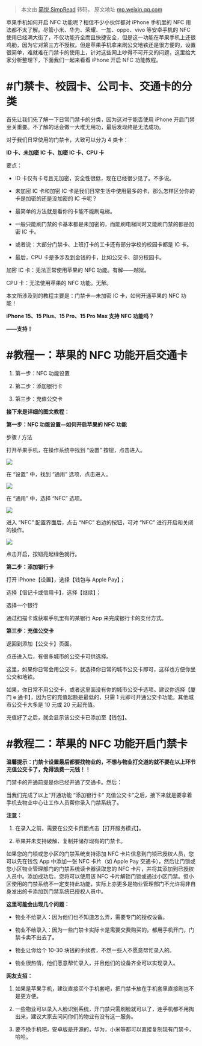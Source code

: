 > 本文由 [简悦 SimpRead](http://ksria.com/simpread/) 转码， 原文地址 [mp.weixin.qq.com](https://mp.weixin.qq.com/s?__biz=Mzg5NjIzNDA1NQ==&mid=2247488109&idx=1&sn=52a35aedd829c1411114b9fd48628fc8&chksm=c0057545f772fc53165c117fa601aa63db87dae271a4295dd077e6b4c36db36848ed0a2a16eb&scene=132&exptype=timeline_recommend_article_extendread_extendread_for_notrec#wechat_redirect)

苹果手机如何开启 NFC 功能呢？相信不少小伙伴都对 iPhone 手机里的 NFC 用法都不太了解。尽管小米、华为、荣耀、一加、oppo、vivo 等安卓手机的 NFC 使用已经满大街了，不仅功能齐全而且快捷安全，但是这一功能在苹果手机上还很鸡肋，因为它对第三方不授权。但是苹果手机拿来刷公交地铁还是很方便的，设置很简单，难就难在门禁卡的使用上，针对这些网上吵得不可开交的问题，这里给大家分析整理下，下面我们一起来看看 iPhone 开启 NFC 功能教程。

**#门禁卡、校园卡、公司卡、交通卡的分类**
=======================

首先让我们先了解一下日常门禁卡的分类，因为这对于能否使用 iPhone 开启门禁至关重要。不了解的话会做一大堆无用功，最后发现终是无法成功。

对于我们日常使用的门禁卡，大致可以分为 4 类卡：

**ID 卡、未加密 IC 卡、加密 IC 卡、CPU 卡**

要点：

*   ID 卡仅有卡号且无加密，安全性很低，现在已经很少见了。不多说。
    
*   未加密 IC 卡和加密 IC 卡是我们日常生活中使用最多的卡，那么怎样区分你的卡是加密的还是没加密的 IC 卡呢？
    
*   最简单的方法就是看你的卡能不能刷电梯。
    
*   一般只能刷门禁的卡基本都是未加密的，而能刷电梯同时又能刷门禁的都是加密 IC 卡。
    
*   或者说：大部分门禁卡、上班打卡的工卡还有部分学校的校园卡都是 IC 卡。
    
*   最后，CPU 卡是多涉及到金钱的卡，比如公交卡、部分校园卡。
    

加密 IC 卡：无法正常使用苹果的 NFC 功能。有解——越狱。

CPU 卡：无法使用苹果的 NFC 功能。无解。

本文所涉及到的教程主要是：门禁卡—未加密 IC 卡，如何开通苹果的 NFC 功能！

**iPhone 15、15 Plus、15 Pro、15 Pro Max 支持 NFC 功能吗？**

**——支持！**

**#教程一：苹果的 NFC 功能开启交通卡**
========================

1.  第一步：NFC 功能设置
    
2.  第二步：添加银行卡
    
3.  第三步：充值公交卡
    

**接下来是详细的图文教程：**

**第一步：NFC 功能设置—如何开启苹果的 NFC 功能**

步骤 / 方法

打开苹果手机，在操作系统中找到 “设置” 按钮，点击进入。

![](https://mmbiz.qpic.cn/sz_mmbiz_jpg/V8s3CJXtUdziajYlxpG2tf4KCgSGib7Cq114iamnvCZS4pn7Q3FkeHicibqTayXMWNLkcA1ibGJ109FhbA7lB3XbLDSg/640?wx_fmt=jpeg)

在 “设置” 中，找到 “通用” 选项，点击进入。

![](https://mmbiz.qpic.cn/sz_mmbiz_jpg/V8s3CJXtUdziajYlxpG2tf4KCgSGib7Cq1iaJPtHzFnSuEcBbSu0RIvUbdc00TgFBURna2MO32tGTGfw70raBJpVw/640?wx_fmt=jpeg)

在 “通用” 中，选择 “NFC” 选项。

![](https://mmbiz.qpic.cn/sz_mmbiz_jpg/V8s3CJXtUdziajYlxpG2tf4KCgSGib7Cq1YQNWhIC8K3r5SibHFtsb2FqrQB8uzvyJiakebEfgcLvojdR890QGjYCQ/640?wx_fmt=jpeg)

进入 “NFC” 配置界面后，点击 “NFC” 右边的按钮，可对 “NFC” 进行开启和关闭的操作。

![](https://mmbiz.qpic.cn/sz_mmbiz_jpg/V8s3CJXtUdziajYlxpG2tf4KCgSGib7Cq1pnwt0YibOZ7U8otWDMPTJxEk31up8YM8MCqtTNM3ejQQmtH2oUJL7dg/640?wx_fmt=jpeg)

点击开启，按钮亮起绿色就行。

**第二步：添加银行卡**

打开 iPhone【设置】，选择【钱包与 Apple Pay】；

选择【借记卡或信用卡】，选择【继续】；

选择一个银行

通过扫描卡或获取手机里有的某银行 App 来完成银行卡的支付方式。

**第三步：充值公交卡**

返回到添加【公交卡】页面。

点击进入后，有很多城市的公交卡可供选择。

这里，如果你日常会用公交卡，就选择你日常的城市公交卡即可，这样也方便你坐公交和地铁。

如果，你日常不用公交卡，或者这里面没有你的城市公交卡选项。建议你选择【厦门 e 通卡】，因为它的充值起额是最低的，只需 1 元即可开通公交卡功能。其他城市公交卡大多是 10 元或 20 元起充值。

充值好了之后，就会显示该公交卡已添加至【钱包】。

**#教程二：苹果的 NFC 功能开启门禁卡**
========================

**温馨提示：门禁卡设置最后都要找物业的，不想与物业打交道的就不要在以上环节充值公交卡了，免得浪费一元钱！！**

门禁卡的开通前提是你已经开通了交通卡。然后：

当我们完成了以上”开通功能 “添加银行卡” 充值公交卡“之后，接下来就是要拿着手机去物业中心让工作人员帮你录入门禁系统了。

**注意：**

1.  在录入之前，需要在公交卡页面点击【打开服务模式】。
    
2.  苹果并未支持破解、复制并储存现有的门禁卡。
    

如果您的门锁或您小区的门禁系统支持添加 NFC 卡片信息到门锁已授权人员，您可以先在钱包 App 中添加一张 NFC 卡片（如 Apple Pay 交通卡），然后让门锁或您小区物业管理部门的门禁系统读卡器读取您的 NFC 卡片，并将其添加到已授权人员中。添加成功后，您将可以使用该 NFC 卡片解锁门锁或通过小区门禁。但小区使用的门禁系统不一定支持此功能，实际上亦更多是物业管理部门不允许将非自身发出的卡添加到门禁系统已授权人员中。

**这里可能会出现几个问题：**

*   物业不给录入：因为他们也不知道怎么弄，需要专门的授权设备。
    
*   物业不给录入：因为一些门禁卡实际卡是需要交费购买的。都用手机开门，门禁卡卖不出去了。
    
*   物业让你给个 10-30 块钱的手续费，不然一些人不愿意帮忙录入的。
    
*   物业很热情，他们愿意帮忙录入，并且他们的设备齐全可以实现录入。
    

**网友支招：**

1.  如果是苹果手机，建议直接买个手机套吧，把门禁卡放在手机套里直接刷岂不是更方便。
    
2.  一些物业可以录入人脸识别系统，开门禁只需刷脸就可以了，连手机都不用掏出来，建议大家去问问你们的物业有没有这一服务。
    
3.  要不换手机吧，安卓版是开源的，华为，小米等都可以直接复制现有门禁卡，哈哈。